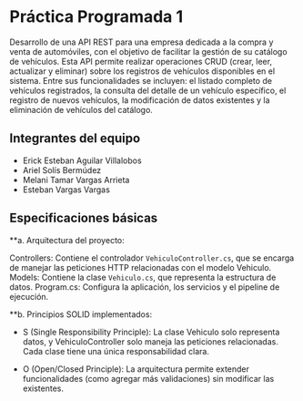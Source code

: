 # Práctica Programada 1
Desarrollo de una API REST para una empresa dedicada a la compra y venta de automóviles, con el objetivo de facilitar la gestión de su catálogo de vehículos. Esta API permite realizar operaciones CRUD (crear, leer, actualizar y eliminar) sobre los registros de vehículos disponibles en el sistema. Entre sus funcionalidades se incluyen: el listado completo de vehículos registrados, la consulta del detalle de un vehículo específico, el registro de nuevos vehículos, la modificación de datos existentes y la eliminación de vehículos del catálogo. 

## Integrantes del equipo
- Erick Esteban Aguilar Villalobos
- Ariel Solís Bermúdez
- Melani Tamar Vargas Arrieta
- Esteban Vargas Vargas

## Especificaciones básicas

**a. Arquitectura del proyecto:

Controllers: Contiene el controlador `VehiculoController.cs`, que se encarga de manejar las peticiones HTTP relacionadas con el modelo Vehiculo.
Models: Contiene la clase `Vehiculo.cs`, que representa la estructura de datos.
Program.cs: Configura la aplicación, los servicios y el pipeline de ejecución.

**b. Principios SOLID implementados:
- S (Single Responsibility Principle): La clase Vehiculo solo representa datos, y VehiculoController solo maneja las peticiones relacionadas. Cada clase tiene una única responsabilidad clara.

- O (Open/Closed Principle): La arquitectura permite extender funcionalidades (como agregar más validaciones) sin modificar las existentes.
